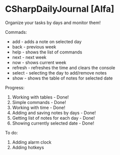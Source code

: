 # CSharpDailyJournal [Alfa]
Organize your tasks by days and monitor them!

Commads:
- add - adds a note on selected day
- back - previous week
- help - shows the list of commands
- next - next week
- now - shows current week
- refresh - refreshes the time and clears the console
- select - selecting the day to add/remove notes
- show - shows the table of notes for selected date

Progress:
1. Working with tables - Done!
2. Simple commands - Done!
3. Working with time - Done!
4. Adding and saving notes by days - Done!
5. Getting list of notes for each day - Done!
6. Showing currently selected date - Done!

To do:
1. Adding alarm clock
2. Adding hotkeys
